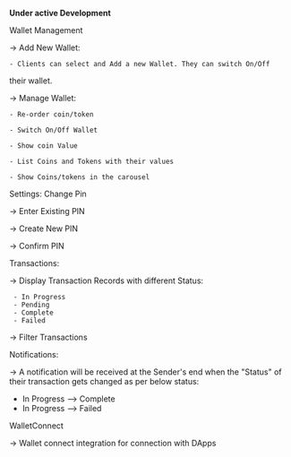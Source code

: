 **Under active Development**

Wallet Management

-> Add New Wallet:
   
    - Clients can select and Add a new Wallet. They can switch On/Off
their wallet.

-> Manage Wallet:
    
    - Re-order coin/token

    - Switch On/Off Wallet

    - Show coin Value
                       
    - List Coins and Tokens with their values

    - Show Coins/tokens in the carousel

Settings: Change Pin

-> Enter Existing PIN

-> Create New PIN

-> Confirm PIN

Transactions:

-> Display Transaction Records with different Status:

     - In Progress
     - Pending
     - Complete
     - Failed

 -> Filter Transactions

Notifications:

-> A notification will be received at the Sender's end when the "Status" of their transaction gets changed as per below status:
- In Progress --> Complete
- In Progress --> Failed

WalletConnect

-> Wallet connect integration for connection with DApps

